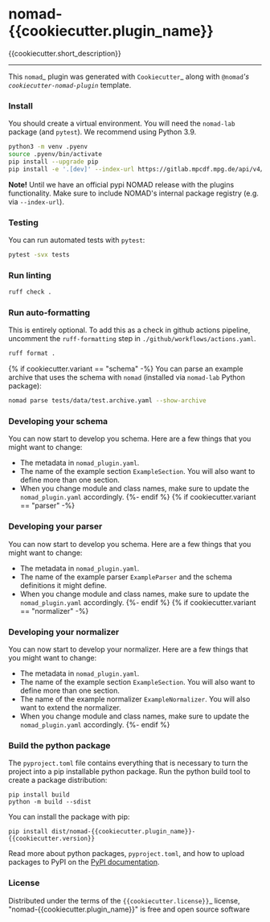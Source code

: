 # nomad-{{cookiecutter.plugin_name}}

{{cookiecutter.short_description}}

----

This `nomad`_ plugin was generated with `Cookiecutter`_ along with `@nomad`_'s `cookiecutter-nomad-plugin`_ template.


### Install

You should create a virtual environment. You will need the `nomad-lab` package (and `pytest`).
We recommend using Python 3.9.

```sh
python3 -m venv .pyenv
source .pyenv/bin/activate
pip install --upgrade pip
pip install -e '.[dev]' --index-url https://gitlab.mpcdf.mpg.de/api/v4/projects/2187/packages/pypi/simple
```

**Note!**
Until we have an official pypi NOMAD release with the plugins functionality. Make
sure to include NOMAD's internal package registry (e.g. via `--index-url`).

### Testing

You can run automated tests with `pytest`:

```sh
pytest -svx tests
```

### Run linting

```sh
ruff check .
```

### Run auto-formatting

This is entirely optional. To add this as a check in github actions pipeline, uncomment the `ruff-formatting` step in `./github/workflows/actions.yaml`.

```sh
ruff format .
```

{% if cookiecutter.variant == "schema" -%}
You can parse an example archive that uses the schema with `nomad`
(installed via `nomad-lab` Python package):

```sh
nomad parse tests/data/test.archive.yaml --show-archive
```

### Developing your schema

You can now start to develop you schema. Here are a few things that you might want to change:

- The metadata in `nomad_plugin.yaml`.
- The name of the example section `ExampleSection`. You will also want to define more than one section.
- When you change module and class names, make sure to update the `nomad_plugin.yaml` accordingly.
{%- endif %}
{% if cookiecutter.variant == "parser" -%}
### Developing your parser

You can now start to develop you schema. Here are a few things that you might want to change:

- The metadata in `nomad_plugin.yaml`.
- The name of the example parser `ExampleParser` and the schema definitions it might define.
- When you change module and class names, make sure to update the `nomad_plugin.yaml` accordingly.
{%- endif %}
{% if cookiecutter.variant == "normalizer" -%}
### Developing your normalizer

You can now start to develop your normalizer. Here are a few things that you might want to change:

- The metadata in `nomad_plugin.yaml`.
- The name of the example section `ExampleSection`. You will also want to define more than one section.
-  The name of the example normalizer `ExampleNormalizer`. You will also want to extend the normalizer.
- When you change module and class names, make sure to update the `nomad_plugin.yaml` accordingly.
{%- endif %}

### Build the python package

The `pyproject.toml` file contains everything that is necessary to turn the project
into a pip installable python package. Run the python build tool to create a package distribution:

```
pip install build
python -m build --sdist
```

You can install the package with pip:

```
pip install dist/nomad-{{cookiecutter.plugin_name}}-{{cookiecutter.version}}
```

Read more about python packages, `pyproject.toml`, and how to upload packages to PyPI
on the [PyPI documentation](https://packaging.python.org/en/latest/tutorials/packaging-projects/).



### License
Distributed under the terms of the `{{cookiecutter.license}}`_ license, "nomad-{{cookiecutter.plugin_name}}" is free and open source software

